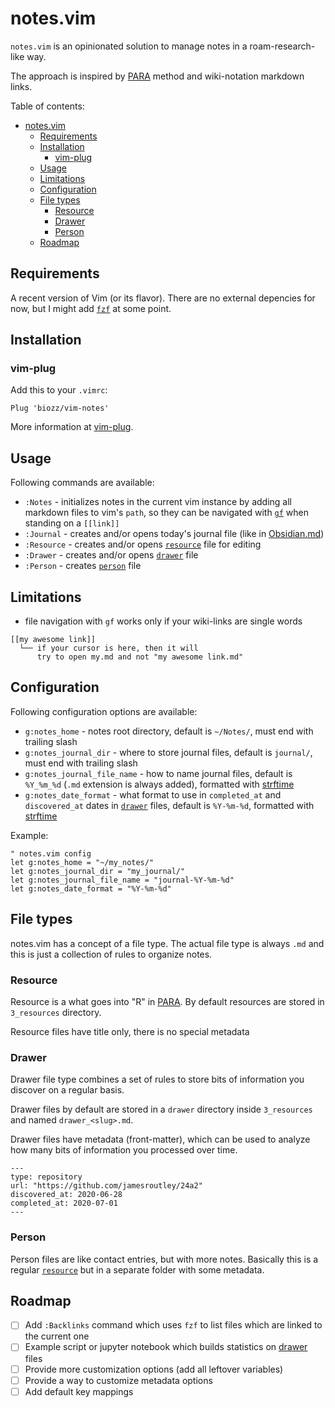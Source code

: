 # notes.vim

`notes.vim` is an opinionated solution to manage notes in a roam-research-like way.

The approach is inspired by [PARA](https://fortelabs.co/blog/para/) method and wiki-notation markdown links.

Table of contents:

- [notes.vim](#notesvim)
  - [Requirements](#requirements)
  - [Installation](#installation)
    - [vim-plug](#vim-plug)
  - [Usage](#usage)
  - [Limitations](#limitations)
  - [Configuration](#configuration)
  - [File types](#file-types)
    - [Resource](#resource)
    - [Drawer](#drawer)
    - [Person](#person)
  - [Roadmap](#roadmap)

## Requirements

A recent version of Vim (or its flavor). There are no external depencies for now, but I might add [`fzf`](https://github.com/junegunn/fzf.vim) at some point.

## Installation

### vim-plug

Add this to your `.vimrc`:

```vimscript
Plug 'biozz/vim-notes'
```

More information at [vim-plug](https://github.com/junegunn/vim-plug).

## Usage

Following commands are available:

- `:Notes` - initializes notes in the current vim instance by adding all markdown files to vim's `path`, so they can be navigated with [`gf`](https://vim.fandom.com/wiki/Open_file_under_cursor) when standing on a `[[link]]`
- `:Journal` - creates and/or opens today's journal file (like in [Obsidian.md](https://obsidian.md/))
- `:Resource` - creates and/or opens [`resource`](#resource) file for editing
- `:Drawer` - creates and/or opens [`drawer`](#drawer) file
- `:Person` - creates [`person`](#person) file

## Limitations

- file navigation with `gf` works only if your wiki-links are single words

```
[[my awesome link]]
  └── if your cursor is here, then it will
      try to open my.md and not "my awesome link.md"
```

## Configuration

Following configuration options are available:

- `g:notes_home` - notes root directory, default is `~/Notes/`, must end with trailing slash
- `g:notes_journal_dir` - where to store journal files, default is `journal/`, must end with trailing slash
- `g:notes_journal_file_name` - how to name journal files, default is `%Y_%m_%d` (`.md` extension is always added), formatted with [strftime](https://strftime.org/)
- `g:notes_date_format` - what format to use in `completed_at` and `discovered_at` dates in [`drawer`](#drawer) files, default is `%Y-%m-%d`, formatted with [strftime](https://strftime.org/)

Example:

```vimscript
" notes.vim config
let g:notes_home = "~/my_notes/"
let g:notes_journal_dir = "my_journal/"
let g:notes_journal_file_name = "journal-%Y-%m-%d"
let g:notes_date_format = "%Y-%m-%d"
```

## File types

notes.vim has a concept of a file type. The actual file type is always `.md` and this is just a collection of rules to organize notes.

### Resource

Resource is a what goes into "R" in [PARA](https://fortelabs.co/blog/para/). By default resources are stored in `3_resources` directory.

Resource files have title only, there is no special metadata

### Drawer

Drawer file type combines a set of rules to store bits of information you discover on a regular basis.

Drawer files by default are stored in a `drawer` directory inside `3_resources` and named `drawer_<slug>.md`.

Drawer files have metadata (front-matter), which can be used to analyze how many bits of information you processed over time.

```
---
type: repository
url: "https://github.com/jamesroutley/24a2"
discovered_at: 2020-06-28
completed_at: 2020-07-01
---
```

### Person

Person files are like contact entries, but with more notes. Basically this is a regular [`resource`](#resource) but in a separate folder with some metadata.

## Roadmap

- [ ] Add `:Backlinks` command which uses `fzf` to list files which are linked to the current one
- [ ] Example script or jupyter notebook which builds statistics on [drawer](#drawer) files
- [ ] Provide more customization options (add all leftover variables)
- [ ] Provide a way to customize metadata options
- [ ] Add default key mappings